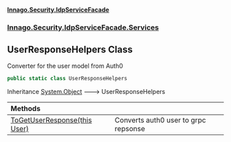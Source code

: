 #### [Innago\.Security\.IdpServiceFacade](../../../../../index.md 'index')
### [Innago\.Security\.IdpServiceFacade\.Services](../index.md 'Innago\.Security\.IdpServiceFacade\.Services')

## UserResponseHelpers Class

Converter for the user model from Auth0

```csharp
public static class UserResponseHelpers
```

Inheritance [System\.Object](https://learn.microsoft.com/en-us/dotnet/api/system.object 'System\.Object') &#129106; UserResponseHelpers

| Methods | |
| :--- | :--- |
| [ToGetUserResponse\(this User\)](ToGetUserResponse(thisUser).md 'Innago\.Security\.IdpServiceFacade\.Services\.UserResponseHelpers\.ToGetUserResponse\(this Auth0\.ManagementApi\.Models\.User\)') | Converts auth0 user to grpc repsonse |
